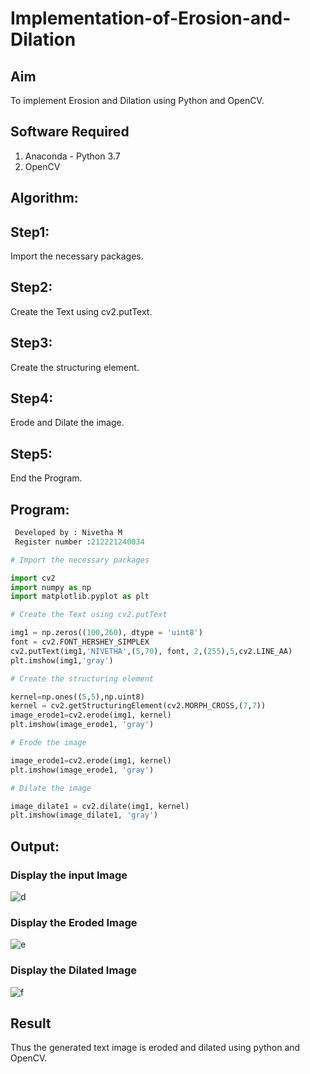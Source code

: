 # Implementation-of-Erosion-and-Dilation
## Aim
To implement Erosion and Dilation using Python and OpenCV.
## Software Required
1. Anaconda - Python 3.7
2. OpenCV
## Algorithm:
## Step1:
Import the necessary packages.
## Step2:
Create the Text using cv2.putText.
## Step3:
Create the structuring element.
## Step4:
Erode and Dilate the image.
## Step5:
End the Program.
 
## Program:
``` Python
 Developed by : Nivetha M
 Register number :212221240034

# Import the necessary packages

import cv2
import numpy as np
import matplotlib.pyplot as plt

# Create the Text using cv2.putText

img1 = np.zeros((100,260), dtype = 'uint8')
font = cv2.FONT_HERSHEY_SIMPLEX
cv2.putText(img1,'NIVETHA',(5,70), font, 2,(255),5,cv2.LINE_AA)
plt.imshow(img1,'gray')

# Create the structuring element

kernel=np.ones((5,5),np.uint8)
kernel = cv2.getStructuringElement(cv2.MORPH_CROSS,(7,7))
image_erode1=cv2.erode(img1, kernel)
plt.imshow(image_erode1, 'gray')

# Erode the image

image_erode1=cv2.erode(img1, kernel)
plt.imshow(image_erode1, 'gray')

# Dilate the image

image_dilate1 = cv2.dilate(img1, kernel)
plt.imshow(image_dilate1, 'gray')


```
## Output:

### Display the input Image
![d](https://github.com/Nivetham1710/Implementation-of-Erosion-and-Dilation/assets/94155183/ecd43646-171c-40a2-8719-8125951f6860)


### Display the Eroded Image
![e](https://github.com/Nivetham1710/Implementation-of-Erosion-and-Dilation/assets/94155183/ebaa5937-8559-4c3e-bb0e-6bfb28f01f79)


### Display the Dilated Image
![f](https://github.com/Nivetham1710/Implementation-of-Erosion-and-Dilation/assets/94155183/055a6963-fe41-42f0-b54f-ecd0d544da86)


## Result
Thus the generated text image is eroded and dilated using python and OpenCV.
